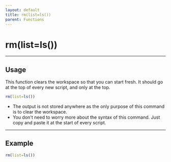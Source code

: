 ```yaml
---
layout: default
title: rm(list=ls())
parent: Functions
---
```


# rm(list=ls())

---

## Usage

This function clears the workspace so that you can start fresh. It should go at the top of every new script, and only at the top.

```r
rm(list=ls())
```

- The output is not stored anywhere as the only purpose of this command is to clear the workspace.
- You don't need to worry more about the syntax of this command. Just copy and paste it at the start of every script.

---

## Example

```r
rm(list=ls())
```

 
